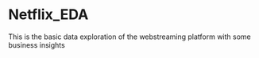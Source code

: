 # Netflix_EDA
This is the basic data exploration of the webstreaming platform with some business insights
